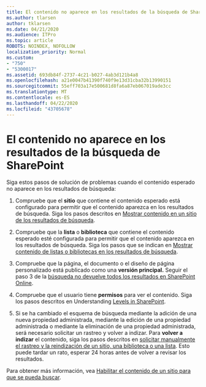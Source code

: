 ```yaml
---
title: El contenido no aparece en los resultados de la búsqueda de SharePoint
ms.author: tlarsen
author: tklarsen
ms.date: 04/21/2020
ms.audience: ITPro
ms.topic: article
ROBOTS: NOINDEX, NOFOLLOW
localization_priority: Normal
ms.custom:
- "750"
- "5300017"
ms.assetid: 693db84f-2737-4c21-b027-4ab3d121b4a8
ms.openlocfilehash: a21e0047b41390f740f9e13d31cba32b13990151
ms.sourcegitcommit: 55eff703a17e500681d8fa6a87eb067019ade3cc
ms.translationtype: MT
ms.contentlocale: es-ES
ms.lasthandoff: 04/22/2020
ms.locfileid: "43705678"
---
```

# <a name="content-doesnt-appear-in-sharepoint-search-results"></a>El contenido no aparece en los resultados de la búsqueda de SharePoint

Siga estos pasos de solución de problemas cuando el contenido esperado no aparece en los resultados de búsqueda:
  
1. Compruebe que el **sitio** que contiene el contenido esperado está configurado para permitir que el contenido aparezca en los resultados de búsqueda. Siga los pasos descritos en [Mostrar contenido en un sitio de los resultados de búsqueda](https://docs.microsoft.com/sharepoint/make-site-content-searchable#show-content-on-a-site-in-search-results).

2. Compruebe que la **lista** o **biblioteca** que contiene el contenido esperado esté configurada para permitir que el contenido aparezca en los resultados de búsqueda. Siga los pasos que se indican en [Mostrar contenido de listas o bibliotecas en los resultados de búsqueda](https://docs.microsoft.com/sharepoint/make-site-content-searchable#show-content-from-lists-or-libraries-in-search-results).

3. Compruebe que la página, el documento o el diseño de página personalizado está publicado como una **versión principal.** Seguir el paso 3 de la [búsqueda no devuelve todos los resultados en SharePoint Online](https://go.microsoft.com/fwlink/?linkid=874525).

4. Compruebe que el usuario tiene **permisos** para ver el contenido. Siga los pasos descritos en Understanding [Levels in SharePoint](https://docs.microsoft.com/sharepoint/understanding-permission-levels).
    
5. Si se ha cambiado el esquema de búsqueda mediante la adición de una nueva propiedad administrada, mediante la edición de una propiedad administrada o mediante la eliminación de una propiedad administrada, será necesario solicitar un rastreo y volver a indizar. Para **volver a indizar** el contenido, siga los pasos descritos en [solicitar manualmente el rastreo y la reindización de un sitio, una biblioteca o una lista](https://docs.microsoft.com/sharepoint/crawl-site-content). Esto puede tardar un rato, esperar 24 horas antes de volver a revisar los resultados.

Para obtener más información, vea [Habilitar el contenido de un sitio para que se pueda buscar](https://docs.microsoft.com/sharepoint/make-site-content-searchable). 
  

